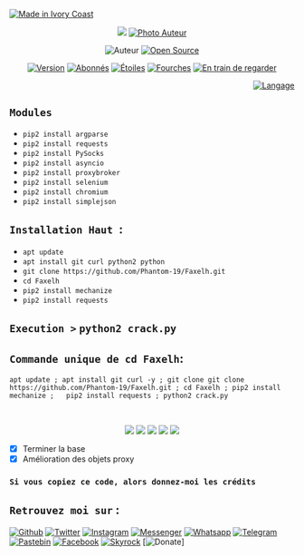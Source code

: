 <p align="left">
<a href="#"><img title="Made in Ivory Coast" src="https://img.shields.io/badge/MADE%20IN-IVORY COAST-green?colorA=%23ff0000&colorB=%23017e40&style=for-the-badge"></a>
</p>
<p align="center">
<a href="#"><img src="https://raw.githubusercontent.com/Phantom-19/Faxelh/master/Python_certificate.jpg"/></a>
<a href="#"><img title="Photo Auteur" src="https://raw.githubusercontent.com/phantom-19/bash/master/Faxel.jpg?style=flat-square"></a>
</p>
<p align="center"
<a href="https://github.com/Phantom-19"><img title="Auteur" src="https://img.shields.io/badge/Auteur-Faxel-red.svg?style=for-the-badge&logo=github"></a>
<a href="#"><img title="Open Source" src="https://img.shields.io/badge/Open%20Source-%E2%9D%A4-green?style=for-the-badge"></a>
</p>
<p align="center">
<a href="#"><img title="Version" src="https://img.shields.io/badge/Version-4.0-green.svg?style=flat-square"></a>
<a href="https://github.com/Phantom-19/followers"><img title="Abonnés" src="https://img.shields.io/github/followers/Phantom-19?color=blue&style=flat-square"></a>
<a href="https://github.com/Phantom-19/link/stargazers/"><img title="Étoiles" src="https://img.shields.io/github/stars/Phantom-19/link??color=red&style=flat-square"></a>
<a href="https://github.com/Phantom-19/link/network/members"><img title="Fourches" src="https://img.shields.io/github/forks/Phantom-19/link??color=red&style=flat-square"></a>
<a href="https://github.com/Phantom-19/link/watchers"><img title="En train de regarder" src="https://img.shields.io/github/watchers/Phantom-19/link?label=Watchers&color=blue&style=flat-square"></a>
<p align="right">
<a href="#"><img title="Langage" src="https://forthebadge.com/images/badges/made-with-python.svg"></a>
</p>

## `Modules`

* `pip2 install argparse`
* `pip2 install requests`
* `pip2 install PySocks`
* `pip2 install asyncio`
* `pip2 install proxybroker`
* `pip2 install selenium`
* `pip2 install chromium`
* `pip2 install simplejson`


## `Installation Haut `:

* `apt update`
* `apt install git curl python2 python `
* `git clone https://github.com/Phantom-19/Faxelh.git`
* `cd Faxelh`
* `pip2 install mechanize`
* `pip2 install requests`

## ` Execution > ` `python2 crack.py`

##  `Commande unique de cd Faxelh`:
```
apt update ; apt install git curl -y ; git clone git clone https://github.com/Phantom-19/Faxelh.git ; cd Faxelh ; pip2 install mechanize ;   pip2 install requests ; python2 crack.py
```


<br>
<p align="center">
<img src="https://raw.githubusercontent.com/Phantom-19/Faxelh/master/JavaScript_certificate.jpg"/>
<img src="https://raw.githubusercontent.com/Phantom-19/Faxelh/master/CSS_certificate.jpg"/>
<img src="https://raw.githubusercontent.com/Phantom-19/Faxelh/master/PHP_certificate.jpg"/>
<img src="https://raw.githubusercontent.com/Phantom-19/Faxelh/master/SQL_certificate.jpg"/>
<img src="https://raw.githubusercontent.com/Phantom-19/Faxelh/master/HTML_certificate.jpg"/>
<br>  

- [x] Terminer la base 
- [x] Amélioration des objets proxy 

### `Si vous copiez ce code, alors donnez-moi les crédits` 

## `Retrouvez moi sur` :
[![Github](https://img.shields.io/badge/Github-Phantom--19-green?style=for-the-badge&logo=github)](https://github.com/Phantom-19)
[![Twitter](https://img.shields.io/badge/Twitter-blue?style=for-the-badge&logo=Twitter)](https://twitter.com/KouadioAntoin13)
[![Instagram](https://img.shields.io/badge/Instagram-%40faxel.19-red?style=for-the-badge&logo=instagram)](https://www.instagram.com/faxel19)
[![Messenger](https://img.shields.io/badge/Chat-Messenger-blue?style=for-the-badge&logo=messenger)](https://www.messenger.com/t/faxel19)
[![Whatsapp](https://img.shields.io/badge/Whatsapp-%40Faxel-yellow?style=for-the-badge&logo=whatsapp)](https://wa.me/22555709610)
[![Telegram](https://img.shields.io/badge/Telegram-%40Faxelh-blue?style=for-the-badge&logo=telegram)](https://t.me/Faxelh)
[![Pastebin](https://img.shields.io/badge/Pastebin-Faxel-cyan?style=for-the-badge&logo=pastebin)](https://pastebin.com/u/Faxel)
[![Facebook](https://img.shields.io/badge/Facebook-%40Faxel--19-blue?style=for-the-badge&logo=Facebook)](https://www.facebook.com/Faxel19)
[![Skyrock](https://img.shields.io/badge/Skyrock-%40kouadiok-red?style=for-the-badge&logo=skyrock)](https://kouadiok.skyrock.com/profil/)
[![Donate](https://img.shields.io/badge/Donate-PayPal-green.svg?style=flat-square)]
